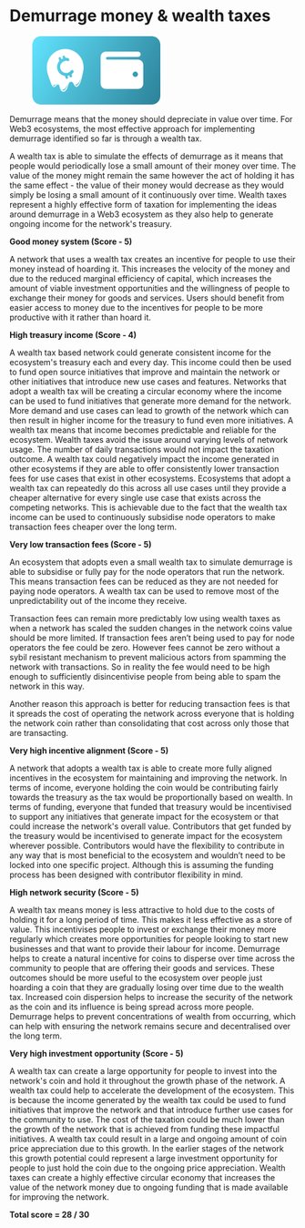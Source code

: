 # Demurrage money & wealth taxes

<div align="left"><figure><img src="../../.gitbook/assets/demurrage-money-wealth-tax.png" alt="" width="225"><figcaption></figcaption></figure></div>

Demurrage means that the money should depreciate in value over time. For Web3 ecosystems, the most effective approach for implementing demurrage identified so far is through a wealth tax.

A wealth tax is able to simulate the effects of demurrage as it means that people would periodically lose a small amount of their money over time. The value of the money might remain the same however the act of holding it has the same effect - the value of their money would decrease as they would simply be losing a small amount of it continuously over time. Wealth taxes represent a highly effective form of taxation for implementing the ideas around demurrage in a Web3 ecosystem as they also help to generate ongoing income for the network's treasury.



**Good money system (Score - 5)**

A network that uses a wealth tax creates an incentive for people to use their money instead of hoarding it. This increases the velocity of the money and due to the reduced marginal efficiency of capital, which increases the amount of viable investment opportunities and the willingness of people to exchange their money for goods and services. Users should benefit from easier access to money due to the incentives for people to be more productive with it rather than hoard it.



**High treasury income (Score - 4)**

A wealth tax based network could generate consistent income for the ecosystem's treasury each and every day. This income could then be used to fund open source initiatives that improve and maintain the network or other initiatives that introduce new use cases and features. Networks that adopt a wealth tax will be creating a circular economy where the income can be used to fund initiatives that generate more demand for the network. More demand and use cases can lead to growth of the network which can then result in higher income for the treasury to fund even more initiatives. A wealth tax means that income becomes predictable and reliable for the ecosystem. Wealth taxes avoid the issue around varying levels of network usage. The number of daily transactions would not impact the taxation outcome. A wealth tax could negatively impact the income generated in other ecosystems if they are able to offer consistently lower transaction fees for use cases that exist in other ecosystems. Ecosystems that adopt a wealth tax can repeatedly do this across all use cases until they provide a cheaper alternative for every single use case that exists across the competing networks. This is achievable due to the fact that the wealth tax income can be used to continuously subsidise node operators to make transaction fees cheaper over the long term.



**Very low transaction fees (Score - 5)**

An ecosystem that adopts even a small wealth tax to simulate demurrage is able to subsidise or fully pay for the node operators that run the network. This means transaction fees can be reduced as they are not needed for paying node operators. A wealth tax can be used to remove most of the unpredictability out of the income they receive.

Transaction fees can remain more predictably low using wealth taxes as when a network has scaled the sudden changes in the network coins value should be more limited. If transaction fees aren’t being used to pay for node operators the fee could be zero. However fees cannot be zero without a sybil resistant mechanism to prevent malicious actors from spamming the network with transactions. So in reality the fee would need to be high enough to sufficiently disincentivise people from being able to spam the network in this way.

Another reason this approach is better for reducing transaction fees is that it spreads the cost of operating the network across everyone that is holding the network coin rather than consolidating that cost across only those that are transacting.



**Very high incentive alignment (Score - 5)**

A network that adopts a wealth tax is able to create more fully aligned incentives in the ecosystem for maintaining and improving the network. In terms of income, everyone holding the coin would be contributing fairly towards the treasury as the tax would be proportionally based on wealth. In terms of funding, everyone that funded that treasury would be incentivised to support any initiatives that generate impact for the ecosystem or that could increase the network's overall value. Contributors that get funded by the treasury would be incentivised to generate impact for the ecosystem wherever possible. Contributors would have the flexibility to contribute in any way that is most beneficial to the ecosystem and wouldn’t need to be locked into one specific project. Although this is assuming the funding process has been designed with contributor flexibility in mind.



**High network security (Score - 5)**

A wealth tax means money is less attractive to hold due to the costs of holding it for a long period of time. This makes it less effective as a store of value. This incentivises people to invest or exchange their money more regularly which creates more opportunities for people looking to start new businesses and that want to provide their labour for income. Demurrage helps to create a natural incentive for coins to disperse over time across the community to people that are offering their goods and services. These outcomes should be more useful to the ecosystem over people just hoarding a coin that they are gradually losing over time due to the wealth tax. Increased coin dispersion helps to increase the security of the network as the coin and its influence is being spread across more people. Demurrage helps to prevent concentrations of wealth from occurring, which can help with ensuring the network remains secure and decentralised over the long term.



**Very high investment opportunity (Score - 5)**

A wealth tax can create a large opportunity for people to invest into the network's coin and hold it throughout the growth phase of the network. A wealth tax could help to accelerate the development of the ecosystem. This is because the income generated by the wealth tax could be used to fund initiatives that improve the network and that introduce further use cases for the community to use. The cost of the taxation could be much lower than the growth of the network that is achieved from funding these impactful initiatives. A wealth tax could result in a large and ongoing amount of coin price appreciation due to this growth. In the earlier stages of the network this growth potential could represent a large investment opportunity for people to just hold the coin due to the ongoing price appreciation. Wealth taxes can create a highly effective circular economy that increases the value of the network money due to ongoing funding that is made available for improving the network.



**Total score = 28 / 30**
